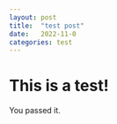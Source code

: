 ```yaml
---
layout: post
title:  "test post"
date:   2022-11-0
categories: test
---
```


# This is a test!

You passed it.
